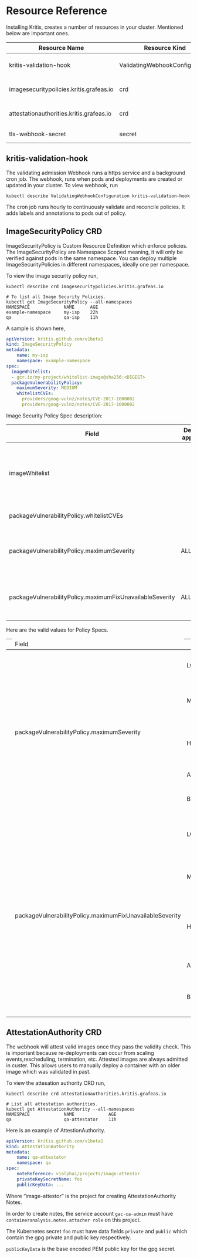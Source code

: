 # Resource Reference

Installing Kritis, creates a number of resources in your cluster. Mentioned below are important ones.

| Resource Name | Resource Kind | Description |
|---------------|---------------|----------------|
| kritis-validation-hook| ValidatingWebhookConfiguration | This is Kubernetes [Validating Admission Webhook](https://kubernetes.io/docs/reference/access-authn-authz/extensible-admission-controllers) which enforces the policies. |
| imagesecuritypolicies.kritis.grafeas.io | crd | This CRD defines the image security policy kind ImageSecurityPolicy.|
| attestationauthorities.kritis.grafeas.io | crd | The CRD defines the attestation authority policy kind AttestationAuthority.|
| tls-webhook-secret | secret | Secret required for ValidatingWebhookConfiguration|

## kritis-validation-hook
The validating admission Webhook runs a https service and a background cron job.
The webhook, runs when pods and deployments are created or updated in your cluster.
To view webhook, run
```
kubectl describe ValidatingWebhookConfiguration kritis-validation-hook
```
The cron job runs hourly to continuously validate and reconcile policies. It adds labels and annotations to pods out of policy.

## ImageSecurityPolicy CRD
ImageSecurityPolicy is Custom Resource Definition which enforce policies.
The ImageSecurityPolicy are Namespace Scoped meaning, it will only be verified against pods in the same namespace.
You can deploy multiple ImageSecurityPolicies in different namespaces, ideally one per namespace.

To view the image security policy run,
```
kubectl describe crd imagesecuritypolicies.kritis.grafeas.io

# To list all Image Security Policies.
kubectl get ImageSecurityPolicy --all-namespaces
NAMESPACE             NAME      AGE
example-namespace     my-isp    22h
qa                    qa-isp    11h
```

A sample is shown here,
```yaml
apiVersion: kritis.github.com/v1beta1
kind: ImageSecurityPolicy
metadata:
    name: my-isp
    namespace: example-namespace
spec:
  imageWhitelist:
  - gcr.io/my-project/whitelist-image@sha256:<DIGEST>
  packageVulnerabilityPolicy:
    maximumSeverity: MEDIUM
    whitelistCVEs:
      providers/goog-vulnz/notes/CVE-2017-1000082
      providers/goog-vulnz/notes/CVE-2017-1000082
```
Image Security Policy Spec description:

| Field     | Default (if applicable)   | Description |
|-----------|---------------------------|-------------|
|imageWhitelist | | List of images that are whitelisted and are not inspected by Admission Controller.|
|packageVulnerabilityPolicy.whitelistCVEs |  | List of CVEs which will be ignored.|
|packageVulnerabilityPolicy.maximumSeverity| ALLOW_ALL | Tolerance level for vulnerabilities found in the container image.|
|packageVulnerabilityPolicy.maximumFixUnavailableSeverity |  ALLOW_ALL | The tolerance level for vulnerabilities found that have no fix available.|

Here are the valid values for Policy Specs.

|<td rowspan=1>Field | Value       | Outcome |
|----------- |-------------|----------- |
|<td rowspan=5>packageVulnerabilityPolicy.maximumSeverity | LOW | Only allow containers with low vulnerabilities. |
|                          | MEDIUM | Allow Containers with Low and Medium vulnerabilities. |
|                                           | HIGH  | Allow Containers with Low, Medium & High vulnerabilities. |
|                                           | ALLOW_ALL | Allow all vulnerabilities.  |
|                                           | BLOCK_ALL | Block all vulnerabilities except listed in whitelist. |
|<td rowspan=5>packageVulnerabilityPolicy.maximumFixUnavailableSeverity | LOW | Only allow containers with low unpatchable vulnerabilities. |
|                          | MEDIUM | Allow Containers with Low and Medium unpatchable vulnerabilities. |
|                                           | HIGH  | Allow Containers with Low, Medium & High  unpatchaable vulnerabilities. |
|                                           | ALLOW_ALL | Allow all unpatchable vulnerabilities.  |
|                                           | BLOCK_ALL | Block all unpatchable vulnerabilities except listed in whitelist. |

## AttestationAuthority CRD
The webhook will attest valid images once they pass the validity check. This is important because re-deployments can occur from scaling events,rescheduling, termination, etc. Attested images are always admitted in custer.
This allows users to manually deploy a container with an older image which was validated in past.

To view the attesation authority CRD run,
```
kubectl describe crd attestationauthorities.kritis.grafeas.io

# List all attestation authorities.
kubectl get AttestationAuthority --all-namespaces
NAMESPACE             NAME             AGE
qa                    qa-attestator    11h
```

Here is an example of AttestionAuthority.
```yaml
apiVersion: kritis.github.com/v1beta1
kind: AttestationAuthority
metadata:
    name: qa-attestator
    namespace: qa
spec:
    noteReference: v1alpha1/projects/image-attestor
    privateKeySecretName: foo
    publicKeyData: ...
```
Where “image-attestor” is the project for creating AttestationAuthority Notes.

In order to create notes, the service account `gac-ca-admin` must have `containeranalysis.notes.attacher role` on this project.

The Kubernetes secret `foo` must have data fields `private` and `public` which contain the gpg private and public key respectively.

`publicKeyData` is the base encoded PEM public key for the gpg secret.
